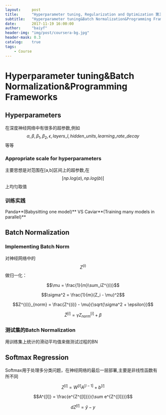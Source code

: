 ```yaml
---
layout:     post
title:      "Hyperparameter tuning, Regularization and Optimization 第三周笔记"
subtitle:   "Hyperparameter tuning&Batch Normalization&Programming Frameworks"
date:       2017-11-19 16:00:00
author:     "baiyf"
header-img: "img/post/coursera-bg.jpg"
header-mask: 0.3
catalog:    true
tags:
    - Course
---
```


# Hyperparameter tuning&Batch Normalization&Programming Frameworks

## Hyperparameters

在深度神经网络中有很多的超参数,例如$$\alpha,\beta,\beta_1,\beta_2,\epsilon,layers\_l,hidden\_units,learning\_rate\_decay$$等等

### Appropriate scale for hyperparameters

主要思想是对范围在[a,b]区间上的超参数,在$$[np.log(a),np.log(b)]$$上均匀取值

### 训练实践

Panda**(Babysitting one model)** VS Caviar**(Training many models in parallel)**

## Batch Normalization

### Implementing Batch Norm

对神经网络中的$$Z^{(i)}$$做归一化：

$$\mu = \frac{1}{m}\sum_iZ^{(i)}$$

$$\sigma^2 = \frac{1}{m}(Z_i - \mu)^2$$

$$Z^{(i)}_{norm} = \frac{Z^{(i)} - \mu}{\sqrt{\sigma^2 + \epsilon}}$$

$$\breve Z^{[i]} = \gamma Z^{[i]}_{norm} + \beta$$

### 测试集的Batch Normalization
用训练集上统计的滑动平均值来做测试过程的BN

## Softmax Regression

Softmax用于处理多分类问题，在神经网络的最后一层部署,主要是非线性函数有所不同

$$Z^{[l]} = W^{[l]}A^{[l-1]} + b^{[l]}$$

$$A^{[l]} = \frac{e^{Z^{[l]}}}{\sum e^{Z^{[l]}}}$$

$$dZ^{[l]} = \hat y -y$$


